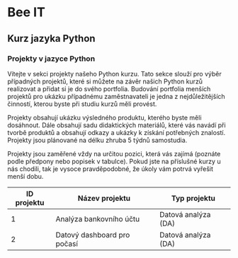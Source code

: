 # Bee IT

## Kurz jazyka Python

### Projekty v jazyce Python

Vítejte v sekci projekty našeho Python kurzu. Tato sekce slouží pro výběr případných projektů, které si můžete na závěr našich Python kurzů realizovat a přidat si je do svého portfolia. Budování portfolia menších projektů pro ukázku případnému zaměstnavateli je jedna z nejdůležitějších činností, kterou byste při studiu kurzů měli provést.

Projekty obsahují ukázku výsledného produktu, kterého byste měli dosáhnout. Dále obsahují sadu didaktických materiálů, které vás navádí při tvorbě produktů a obsahují odkazy a ukázky k získání potřebných znalostí. Projekty jsou plánované na délku zhruba 5 týdnů samostudia. 

Projekty jsou zaměřené vždy na určitou pozici, která vás zajímá (poznáte podle předpony nebo popisek v tabulce). Pokud jste na příslušné kurzy u nás chodili, tak je vysoce pravděpodobné, že úkoly vám potrvá vyřešit menší dobu.

<table>
    <thead>
        <tr>
            <th>ID projektu</th><th>Název projektu</th><th>Typ projektu</th>
        </tr>
    </thead>
    <tbody>
        <tr>
            <td>1</td><td>Analýza bankovního účtu</td><td>Datová analýza (DA)</td>
        </tr>
        <tr>
            <td>2</td><td>Datový dashboard pro počasí</td><td>Datová analýza (DA)</td>
        </tr>
    </tbody>
</table>